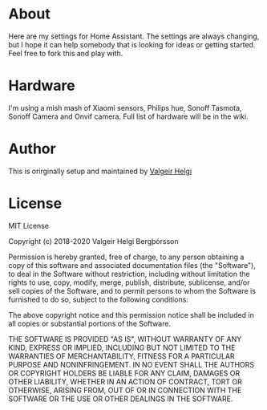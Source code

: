
# About
Here are my settings for Home Assistant. The settings are always changing, but I hope it can help somebody that is looking for ideas or getting started. Feel free to fork this and play with.

# Hardware
I'm using a mish mash of Xiaomi sensors, Philips hue, Sonoff Tasmota, Sonoff Camera and Onvif camera. Full list of hardware will be in the wiki.

# Author
This is orirginally setup and maintained by [Valgeir Helgi](https://valgeirhelgi.is)

# License
MIT License

Copyright (c) 2018-2020 Valgeir Helgi Bergþórsson

Permission is hereby granted, free of charge, to any person obtaining a copy of this software and associated documentation files (the "Software"), to deal in the Software without restriction, including without limitation the rights to use, copy, modify, merge, publish, distribute, sublicense, and/or sell copies of the Software, and to permit persons to whom the Software is furnished to do so, subject to the following conditions:

The above copyright notice and this permission notice shall be included in all copies or substantial portions of the Software.

THE SOFTWARE IS PROVIDED "AS IS", WITHOUT WARRANTY OF ANY KIND, EXPRESS OR IMPLIED, INCLUDING BUT NOT LIMITED TO THE WARRANTIES OF MERCHANTABILITY, FITNESS FOR A PARTICULAR PURPOSE AND NONINFRINGEMENT. IN NO EVENT SHALL THE AUTHORS OR COPYRIGHT HOLDERS BE LIABLE FOR ANY CLAIM, DAMAGES OR OTHER LIABILITY, WHETHER IN AN ACTION OF CONTRACT, TORT OR OTHERWISE, ARISING FROM, OUT OF OR IN CONNECTION WITH THE SOFTWARE OR THE USE OR OTHER DEALINGS IN THE SOFTWARE.
